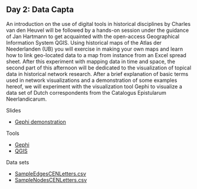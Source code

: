 ## Day 2: Data Capta

An introduction on the use of digital tools in historical disciplines by
Charles van den Heuvel will be followed by a hands-on session under the
guidance of Jan Hartmann to get acquainted with the open-access Geographical Information System QGIS. Using historical maps of the Atlas der Neederlanden (UB) you will exercise in making your own maps and learn how to link geo-located data to a map from instance from an Excel spread sheet. After this experiment with mapping data in time and space,
the second part of this afternoon will be dedicated to the visualization of
topical data in historical network research. After a brief explanation of basic terms used in network visualizations and a demonstration of some examples hereof, we will experiment with the visualization tool Gephi to visualize a data set of Dutch correspondents from the Catalogus
Epistularum Neerlandicarum.

Slides
+ [Gephi demonstration](https://docs.google.com/file/d/0Bw6gfqK2v6PjSklDOUE1Z2prVTQ/edit?usp=sharing)

Tools
  + [Gephi](https://gephi.org/)
  + [QGIS](http://www.qgis.org/en/site/)

Data sets

+ [SampleEdgesCENLetters.csv](https://docs.google.com/file/d/0Bw6gfqK2v6PjQVgyUWZlMm42QkE/edit?usp=sharing)
+ [SampleNodesCENLetters.csv](https://docs.google.com/file/d/0Bw6gfqK2v6PjY2stNE1mcEFZZk0/edit?usp=sharing)

